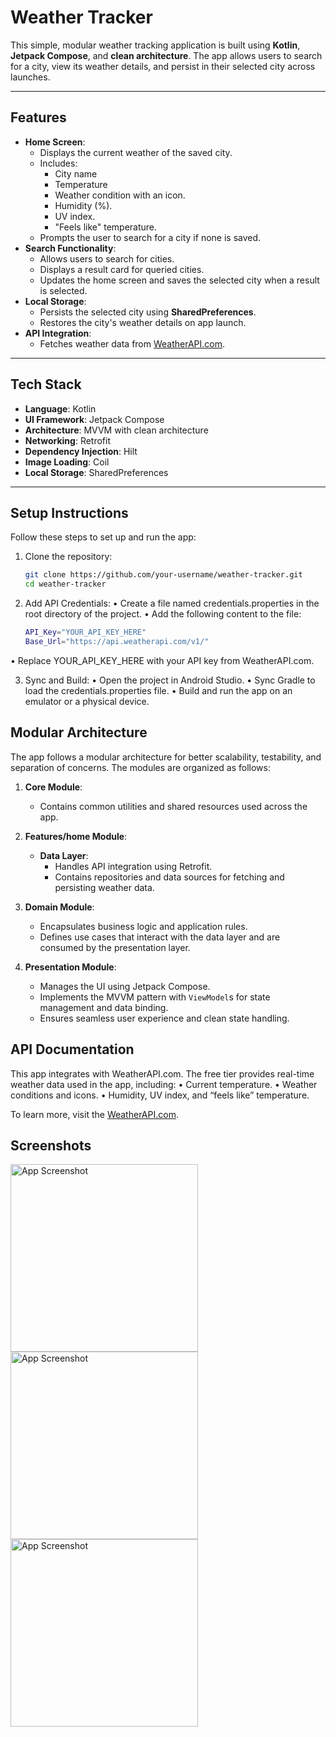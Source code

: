 # Weather Tracker

This simple, modular weather tracking application is built using **Kotlin**, **Jetpack Compose**, and **clean architecture**. The app allows users to search for a city, view its weather details, and persist in their selected city across launches.

---

## Features

- **Home Screen**:
  - Displays the current weather of the saved city.
  - Includes:
    - City name
    - Temperature
    - Weather condition with an icon.
    - Humidity (%).
    - UV index.
    - "Feels like" temperature.
  - Prompts the user to search for a city if none is saved.
- **Search Functionality**:
  - Allows users to search for cities.
  - Displays a result card for queried cities.
  - Updates the home screen and saves the selected city when a result is selected.
- **Local Storage**:
  - Persists the selected city using **SharedPreferences**.
  - Restores the city's weather details on app launch.
- **API Integration**:
  - Fetches weather data from [WeatherAPI.com](https://www.weatherapi.com/docs/).

---

## Tech Stack

- **Language**: Kotlin
- **UI Framework**: Jetpack Compose
- **Architecture**: MVVM with clean architecture
- **Networking**: Retrofit
- **Dependency Injection**: Hilt
- **Image Loading**: Coil
- **Local Storage**: SharedPreferences

---

## Setup Instructions

Follow these steps to set up and run the app:

1. Clone the repository:
   ```bash
   git clone https://github.com/your-username/weather-tracker.git
   cd weather-tracker
   ```

2.	Add API Credentials:
	•	Create a file named credentials.properties in the root directory of the project.
	•	Add the following content to the file:
    ```bash
    API_Key="YOUR_API_KEY_HERE"
    Base_Url="https://api.weatherapi.com/v1/"
    ```
  •	Replace YOUR_API_KEY_HERE with your API key from WeatherAPI.com.


3.	Sync and Build:
	•	Open the project in Android Studio.
	•	Sync Gradle to load the credentials.properties file.
	•	Build and run the app on an emulator or a physical device.
## Modular Architecture

The app follows a modular architecture for better scalability, testability, and separation of concerns. The modules are organized as follows:

1. **Core Module**:
   - Contains common utilities and shared resources used across the app.

2. **Features/home Module**:
   - **Data Layer**:
     - Handles API integration using Retrofit.
     - Contains repositories and data sources for fetching and persisting weather data.

3. **Domain Module**:
   - Encapsulates business logic and application rules.
   - Defines use cases that interact with the data layer and are consumed by the presentation layer.

4. **Presentation Module**:
   - Manages the UI using Jetpack Compose.
   - Implements the MVVM pattern with `ViewModel`s for state management and data binding.
   - Ensures seamless user experience and clean state handling.


## API Documentation

This app integrates with WeatherAPI.com. The free tier provides real-time weather data used in the app, including:
	•	Current temperature.
	•	Weather conditions and icons.
	•	Humidity, UV index, and “feels like” temperature.

To learn more, visit the [WeatherAPI.com](https://www.weatherapi.com/docs/).

## Screenshots
<img src="https://github.com/salah65/WeatherApp/blob/master/media/Screenshot_20241215_145521.png?raw=true" alt="App Screenshot" width="300"/>    <img src="https://github.com/salah65/WeatherApp/blob/master/media/Screenshot_20241215_145539.png?raw=true" alt="App Screenshot" width="300"/>
<img src="https://github.com/salah65/WeatherApp/blob/master/media/Screenshot_20241215_150358.png?raw=true" alt="App Screenshot" width="300"/>


	
 
 
